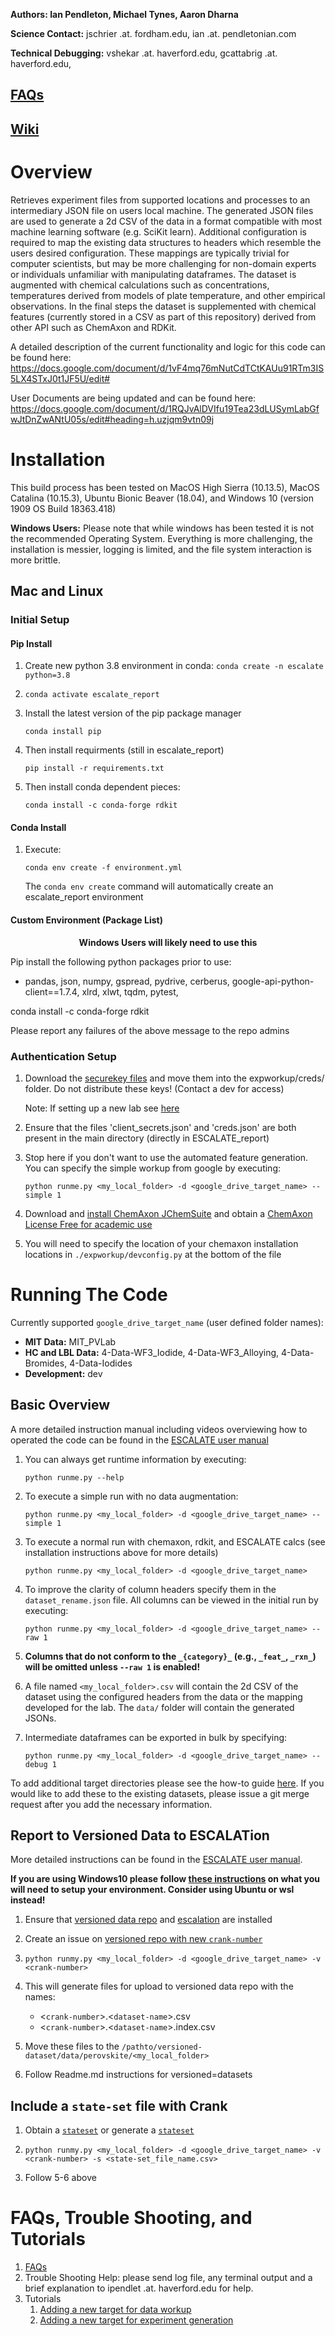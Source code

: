 **Authors: Ian Pendleton, Michael Tynes, Aaron Dharna**

**Science Contact:** jschrier .at. fordham.edu, ian .at. pendletonian.com

**Technical Debugging:** vshekar .at. haverford.edu, gcattabrig .at. haverford.edu, 

## [FAQs](https://github.com/darkreactions/ESCALATE_Capture/wiki/Users:-FAQs)
## [Wiki](https://github.com/darkreactions/ESCALATE_Capture/wiki)

Overview
=================
Retrieves experiment files from supported locations and processes to an intermediary JSON file on users local machine.  The generated JSON files are used to generate a 2d CSV of the data in a format 
compatible with most machine learning software (e.g. SciKit learn).  Additional configuration is required to map the existing
data structures to headers which resemble the users desired configuration.  These mappings are typically trivial for computer
scientists, but may be more challenging for non-domain experts or individuals unfamiliar with manipulating dataframes. The
dataset is augmented with chemical calculations such as concentrations, temperatures derived from models of plate temperature,
and other empirical observations.  In the final steps the dataset is supplemented with chemical features (currently stored in a
CSV as part of this repository) derived from other API such as ChemAxon and RDKit.

A detailed description of the current functionality and logic for this code can be found here: https://docs.google.com/document/d/1vF4mq76mNutCdTCtKAUu91RTm3IS5LX4STxJ0t1JF5U/edit#

User Documents are being updated and can be found here: https://docs.google.com/document/d/1RQJvAlDVIfu19Tea23dLUSymLabGfwJtDnZwANtU05s/edit#heading=h.uzjqm9vtn09j


Installation
============
  This build process has been tested on MacOS High Sierra (10.13.5), MacOS Catalina (10.15.3), Ubuntu Bionic Beaver (18.04), and Windows 10 (version 1909 OS Build 18363.418)

  <b> Windows Users:</b> Please note that while windows has been tested it is not the recommended Operating System. Everything is more challenging, the installation is messier, logging is limited, and the file 
  system interaction is more brittle.

## Mac and Linux
### Initial Setup
#### Pip Install

1. Create new python 3.8 environment in conda: `conda create -n escalate python=3.8`

2. `conda activate escalate_report`

3. Install the latest version of the pip package manager

   `conda install pip`

4. Then install requirments (still in escalate_report)

    `pip install -r requirements.txt` 

5. Then install conda dependent pieces:

   `conda install -c conda-forge rdkit`

#### Conda Install

1. Execute:

   `conda env create -f environment.yml`

   The `conda env create` command will automatically create an escalate_report environment

#### Custom Environment (Package List)
   <center> <b>Windows Users will likely need to use this </b> </center>

Pip install the following python packages prior to use:
- pandas, json, numpy, gspread, pydrive, cerberus, google-api-python-client==1.7.4, xlrd, xlwt, tqdm, pytest, 

conda install -c conda-forge rdkit

Please report any failures of the above message to the repo admins

### Authentication Setup
   
1. Download the [securekey files](https://www.youtube.com/watch?v=oHg5SJYRHA0) and move them into the expworkup/creds/ folder. Do not distribute these keys! (Contact a dev for access)

   Note: If setting up a new lab see [here](https://github.com/darkreactions/ESCALATE_Capture/wiki/Developers:--ONBOARDING-LABS:--Capture-and-Report)

2. Ensure that the files 'client_secrets.json' and 'creds.json' are both present in the main directory (directly in ESCALATE_report)

3. Stop here if you don't want to use the automated feature generation. You can specify the simple workup from google by executing: 

   `python runme.py <my_local_folder> -d <google_drive_target_name> --simple 1` 

4. Download and [install ChemAxon JChemSuite](https://chemaxon.com/products/jchem-engines) and obtain a [ChemAxon License Free for academic use](https://academia.chemaxon.com/)

5. You will need to specify the location of your chemaxon installation locations in `./expworkup/devconfig.py` at the bottom of the file


 
Running The Code
=================
Currently supported `google_drive_target_name` (user defined folder names): 
  * **MIT Data:** MIT_PVLab
  * **HC and LBL Data:** 4-Data-WF3_Iodide, 4-Data-WF3_Alloying, 4-Data-Bromides, 4-Data-Iodides
  * **Development:** dev

## Basic Overview
A more detailed instruction manual including videos overviewing how to operated the code can be found in the [ESCALATE user manual](https://docs.google.com/document/d/1RQJvAlDVIfu19Tea23dLUSymLabGfwJtDnZwANtU05s/edit?usp=sharing)

1. You can always get runtime information by executing:

    `python runme.py --help`

1. To execute a simple run with no data augmentation:
   
   `python runme.py <my_local_folder> -d <google_drive_target_name> --simple 1` 

2. To execute a normal run with chemaxon, rdkit, and ESCALATE calcs (see installation instructions above for more details)

   `python runme.py <my_local_folder> -d <google_drive_target_name>`
  
3. To improve the clarity of column headers specify them in the `dataset_rename.json` file.  All columns can be viewed in the initial run by executing: 

   `python runme.py <my_local_folder> -d <google_drive_target_name> --raw 1`

4. __Columns that do not conform to the `_{category}_` (e.g., `_feat_`, `_rxn_`) will be omitted unless `--raw 1` is enabled!__
  
5. A file named `<my_local_folder>.csv` will contain the 2d CSV of the dataset using the configured headers from the data or the mapping developed for the lab.  The `data/` folder will contain the generated JSONs.

6. Intermediate dataframes can be exported in bulk by specifying:

   `python runme.py <my_local_folder> -d <google_drive_target_name> --debug 1`

To add additional target directories please see the how-to guide [here](https://github.com/darkreactions/ESCALATE_Capture/wiki/Developers:-Adding-New-Labs-to-devconfig.py).  If you would like to add these to the existing datasets, please issue a git merge request after you add the necessary information.

## Report to Versioned Data to ESCALATion
More detailed instructions can be found in the [ESCALATE user manual](https://docs.google.com/document/d/1RQJvAlDVIfu19Tea23dLUSymLabGfwJtDnZwANtU05s/edit?usp=sharing).

**If you are using Windows10 please follow [these instructions](https://github.com/darkreactions/ESCALATE_Capture/wiki/User:-Configuring-Windows-Environment) on what you will need to setup your environment. Consider using Ubuntu or wsl instead!**

1. Ensure that [versioned data repo](https://gitlab.sd2e.org/sd2program/versioned-datasets) and [escalation](http://escalation.sd2e.org/) are installed

2. Create an issue on [versioned repo with new `crank-number`](https://gitlab.sd2e.org/sd2program/versioned-datasets/issues)

3. `python runmy.py <my_local_folder> -d <google_drive_target_name> -v <crank-number>`

4. This will generate files for upload to versioned data repo with the names:
   * <`crank-number`>.<`dataset-name`>.csv
   * <`crank-number`>.<`dataset-name`>.index.csv  

5. Move these files to the `/pathto/versioned-dataset/data/perovskite/<my_local_folder>`

6. Follow Readme.md instructions for versioned=datasets

## Include a `state-set` file with Crank

1. Obtain a [`stateset`](https://drive.google.com/open?id=1HrVSv9DN7vJCKNVZ-y4yiwg6vAXxBBw8) or generate a [`stateset`](https://github.com/darkreactions/ESCALATE_Capture)

2. `python runmy.py <my_local_folder> -d <google_drive_target_name> -v <crank-number> -s <state-set_file_name.csv>`

3. Follow 5-6 above

FAQs, Trouble Shooting, and Tutorials
======================
1. [FAQs](https://github.com/darkreactions/ESCALATE_Capture/wiki/Users:-FAQs)
2. Trouble Shooting Help: please send log file, any terminal output and a brief explanation to ipendlet .at. haverford.edu for help. 
3. Tutorials
   1. [Adding a new target for data workup](https://github.com/darkreactions/ESCALATE_Capture/wiki/Developers:-Adding-New-Labs-to-devconfig.py:--Capture-and-Report)
   2. [Adding a new target for experiment generation]()
